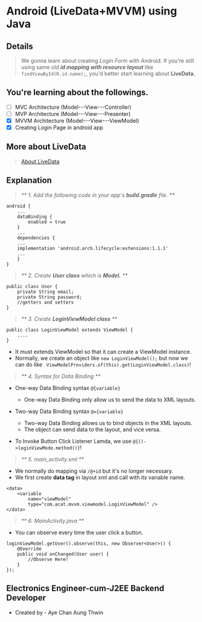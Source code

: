 # Android (LiveData+MVVM) using Java
## Details
> We gonna learn about creating _Login Form_ with Android.
> If you're still using same old **_id mapping with resource layout_** like `findViewById(R.id.name);`, you'd better start learning about **LiveData.**

## You're learning about the followings.
- [ ] MVC Architecture (Model---View---Controller)
- [ ] MVP Architecture (Model---View---Presenter)
- [X] MVVM Architecture (Model---View---ViewModel)
- [x] Creating Login Page in android app

## More about LiveData
> [About LiveData](https://developer.android.com/topic/libraries/architecture/livedata#java)

## Explanation
> _** 1. Add the following code in your app's __build.gradle__ file. **_
```
android {
	...
	dataBinding {
		enabled = true
	}
	...
	dependencies {
	...
	implementation 'android.arch.lifecycle:extensions:1.1.1'
	...
	}
}
```

> _** 2. Create **User class** which is **Model.** **_

```
public class User {
	private String email;
	private String password;
	//getters and setters
}
```

> _** 3. Create **LoginViewModel class** **_
```
public class LoginViewModel extends ViewModel {
	....
}
```
- It must extends ViewModel so that it can create a ViewModel instance.
- Normally,  we create an object like `new LoginViewModel();` but now we can do like ` ViewModelProviders.of(this).get(LoginViewModel.class)`!

> _** 4. Syntax for Data Binding **_
- One-way Data Binding syntax `@{variable}`
   - One-way Data Binding only allow us to send the data to XML layouts.

- Two-way Data Binding syntax `@={variable}`
   - Two-way Data Binding allows us to bind objects in the XML layouts.
   - The object can send data to the layout, and vice versa.
   
- To Invoke Button Click Listener Lamda, we use `@{()->loginViewMode.method()}`!

> _** 5. main_activity.xml **_
- We normally do mapping via `/@+id` but it's no longer necessary.
- We first create **data tag** in layout xml and call with its variable name.
```
<data>
	<variable
		name="viewModel"
		type="com.acat.mvvm.viewmodel.LoginViewModel" />
</data>
```

> _** 6. MainActivity.java **_
- You can observe every time the user click a button.
```
loginViewModel.getUser().observe(this, new Observer<User>() {
	@Override
	public void onChanged(User user) {
		//Observe Here!
	}
});
```

## Electronics Engineer-cum-J2EE Backend Developer ##
-  Created by - Aye Chan Aung Thwin
